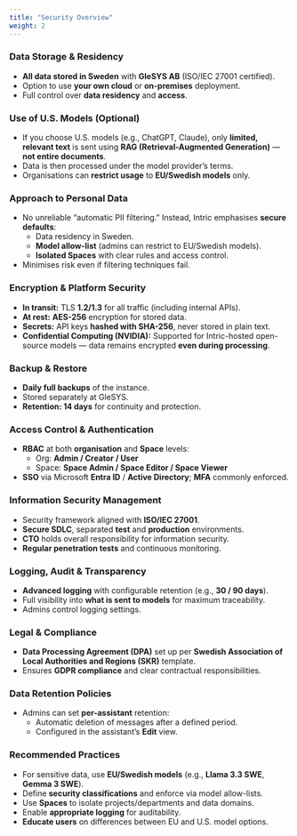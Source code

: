 ```yaml
---
title: "Security Overview"
weight: 2
---
```


### Data Storage & Residency
- **All data stored in Sweden** with **GleSYS AB** (ISO/IEC 27001 certified).
- Option to use **your own cloud** or **on-premises** deployment.
- Full control over **data residency** and **access**.

### Use of U.S. Models (Optional)
- If you choose U.S. models (e.g., ChatGPT, Claude), only **limited, relevant text** is sent using **RAG (Retrieval-Augmented Generation)** — **not entire documents**.
- Data is then processed under the model provider’s terms.
- Organisations can **restrict usage** to **EU/Swedish models** only.

### Approach to Personal Data
- No unreliable “automatic PII filtering.” Instead, Intric emphasises **secure defaults**:
  - Data residency in Sweden.
  - **Model allow-list** (admins can restrict to EU/Swedish models).
  - **Isolated Spaces** with clear rules and access control.
- Minimises risk even if filtering techniques fail.

### Encryption & Platform Security
- **In transit:** TLS **1.2/1.3** for all traffic (including internal APIs).
- **At rest:** **AES-256** encryption for stored data.
- **Secrets:** API keys **hashed with SHA-256**, never stored in plain text.
- **Confidential Computing (NVIDIA):** Supported for Intric-hosted open-source models — data remains encrypted **even during processing**.

### Backup & Restore
- **Daily full backups** of the instance.
- Stored separately at GleSYS.
- **Retention: 14 days** for continuity and protection.

### Access Control & Authentication
- **RBAC** at both **organisation** and **Space** levels:
  - Org: **Admin / Creator / User**
  - Space: **Space Admin / Space Editor / Space Viewer**
- **SSO** via Microsoft **Entra ID** / **Active Directory**; **MFA** commonly enforced.

### Information Security Management
- Security framework aligned with **ISO/IEC 27001**.
- **Secure SDLC**, separated **test** and **production** environments.
- **CTO** holds overall responsibility for information security.
- **Regular penetration tests** and continuous monitoring.

### Logging, Audit & Transparency
- **Advanced logging** with configurable retention (e.g., **30 / 90 days**).
- Full visibility into **what is sent to models** for maximum traceability.
- Admins control logging settings.

### Legal & Compliance
- **Data Processing Agreement (DPA)** set up per **Swedish Association of Local Authorities and Regions (SKR)** template.
- Ensures **GDPR compliance** and clear contractual responsibilities.

### Data Retention Policies
- Admins can set **per-assistant** retention:
  - Automatic deletion of messages after a defined period.
  - Configured in the assistant’s **Edit** view.

### Recommended Practices
- For sensitive data, use **EU/Swedish models** (e.g., **Llama 3.3 SWE**, **Gemma 3 SWE**).
- Define **security classifications** and enforce via model allow-lists.
- Use **Spaces** to isolate projects/departments and data domains.
- Enable **appropriate logging** for auditability.
- **Educate users** on differences between EU and U.S. model options.

